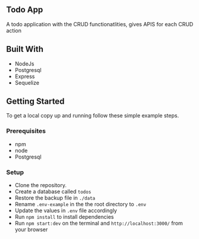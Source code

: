 ## Todo App

A todo application with the CRUD functionatlities, gives APIS for each CRUD action

## Built With

- NodeJs
- Postgresql
- Express
- Sequelize

## Getting Started

To get a local copy up and running follow these simple example steps.

### Prerequisites

- npm
- node
- Postgresql

### Setup

- Clone the repository.
- Create a database called `todos`
- Restore the backup file in `./data`
- Rename `.env-example` in the the root directory to `.env`
- Update the values in `.env` file accordingly
- Run `npm install` to install dependencies
- Run `npm start:dev` on the terminal and `http://localhost:3000/` from your browser

